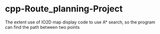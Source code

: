 # cpp-Route_planning-Project
The extent use of IO2D map display code to use A* search, so the program can find the path between two points
